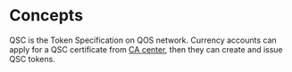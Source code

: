 # Concepts

QSC is the Token Specification on QOS network. Currency accounts can apply for a QSC certificate from [CA center](../ca.md), then they can create and issue QSC tokens.
